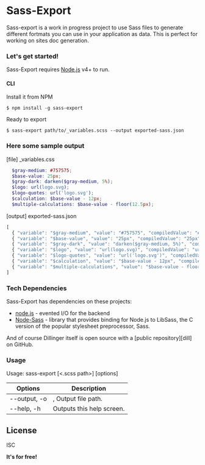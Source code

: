 # Sass-Export
Sass-export is a work in progress project to use Sass files to generate different fortmats you can use in your application as data.
This is perfect for working on sites doc generation.

### Let's get started!

Sass-Export requires [Node.js](https://nodejs.org/) v4+ to run.

#### CLI
Install it from NPM

```
$ npm install -g sass-export
```

Ready to export

```
$ sass-export path/to/_variables.scss --output exported-sass.json
```

### Here some sample output

[file] _variables.css

``` scss
  $gray-medium: #757575;
  $base-value: 25px;
  $gray-dark: darken($gray-medium, 5%);
  $logo: url(logo.svg);
  $logo-quotes: url('logo.svg');
  $calculation: $base-value - 12px;
  $multiple-calculations: $base-value - floor(12.5px);
```

[output]  exported-sass.json

``` javascript
[
  { "variable": "$gray-medium", "value": "#757575", "compiledValue": "#757575" },
  { "variable": "$base-value", "value": "25px", "compiledValue": "25px" },
  { "variable": "$gray-dark", "value": "darken($gray-medium, 5%)", "compiledValue" :"#686868" },
  { "variable": "$logo", "value": "url(logo.svg)", "compiledValue": "url(logo.svg)" },
  { "variable": "$logo-quotes", "value": "url('logo.svg')", "compiledValue": "url(\"sample.svg\")" },
  { "variable": "$calculation", "value": "$base-value - 12px", "compiledValue": "13px" },
  { "variable": "$multiple-calculations", "value": "$base-value - floor(12.5px)", "compiledValue": "13px" }
]
```


### Tech Dependencies

Sass-Export has dependencies on these projects:

* [node.js] - evented I/O for the backend
* [Node-Sass] - library that provides binding for Node.js to LibSass, the C version of the popular stylesheet preprocessor, Sass.

And of course Dillinger itself is open source with a [public repository][dill]
 on GitHub.

### Usage

Usage: sass-export [<.scss path>] [options]

| Options | Description |
| ------        | ------ |
| --output, -o  |  <path>, Output file path. |
| --help, -h    |   Outputs this help screen. |

License
----

ISC


**It's for free!**

[//]: # (These are reference links used in the body of this note and get stripped out when the markdown processor does its job. There is no need to format nicely because it shouldn't be seen. Thanks SO - http://stackoverflow.com/questions/4823468/store-comments-in-markdown-syntax)


   [node.js]: <http://nodejs.org>
   [node-sass]: <https://github.com/sass/node-sass>
